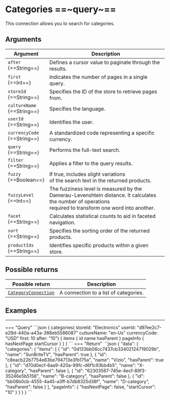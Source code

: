 # Categories ==~query~==

This connection allows you to search for categories.

## Arguments

| Argument                              	| Description                                                                                                                                              	|
|---------------------------------------	|---------------------------------------------------------------------------------------------------------------------------------------------------------	|
| `after` <br>{==String==}              	| Defines a cursor value to paginate through the results.                                                                                                 	|
| `first` <br>{==Int==}                 	| Indicates the number of pages in a single query.                                                                                                        	|
| `storeId` <br>{==String==}            	| Specifies the ID of the store to retrieve pages from.                                                                                                   	|
| `cultureName`<br> {==String==}        	| Specifies the language.                                                                                                                                 	|
| `userId` <br>{==String==}             	| Identifies the user.                                                                                                                                    	|
| `currencyCode`<br> {==String==}       	| A standardized code representing a specific currency.                                                                                                   	|
| `query` <br>{==String==}              	| Performs the full-text search.                                                                                                                          	|
| `filter` <br>{==String==}             	| Applies a filter to the query results.                                                                                                                  	|
| `fuzzy` <br>{==Boolean==}             	| If true, includes slight variations<br>of the search text in the returned products.                                                                      	|
| `fuzzyLevel` <br>{==Int==}            	| The fuzziness level is measured by the <br>Damerau-Levenshtein distance. It calculates the number of operations<br> required to transform one word into another. 	|
| `facet` <br>{==String==}              	| Calculates statistical counts to aid in faceted navigation.                                                                                             	|
| `sort` <br>{==String==}               	| Specifies the sorting order of the returned products.                                                                                                   	|
| `productIds` <br>{==String==}         	| Identifies specific products within a given store.                                                                                                      	|

## Possible returns

| Possible return                                                       	| Description                           	|
|-----------------------------------------------------------------------	|---------------------------------------	|
| [`CategoryConnection`](../objects/category/CategoryConnection.md)     	| A connection to a list of categories.  	|

## Examples
<hr />
=== "Query"
    ```json
    {
        categories(
            storeId: "Electronics"
            userId: "d97ee2c7-e29d-440a-a43a-388eb5586087"
            cultureName: "en-Us"
            currencyCode: "USD"
      	    first: 10
  	        after: "10")
        {
            items
            {
                id
                name
                hasParent
            }
            pageInfo
            {
                hasNextPage
                startCursor
            }
        }
    }
    ```
=== "Return"
    ```json
    {
      "data": {
        "categories": {
            "items": [
                {
                  "id": "0d133bb06cc7437cb33402124719029b",
                  "name": "SunBriteTV",
                  "hasParent": true
                },
                {
                  "id": "c8eacb22b7754e83be794713e3fb175a",
                  "name": "Vizio",
                  "hasParent": true
                },
                {
                  "id": "d70d0ecf-6aa9-420a-99fc-d6f1c93bb4b5",
                  "name": "X-category",
                  "hasParent": false
                },
                {
                  "id": "62303567-745e-4ecf-89f3-35246e5b5156",
                  "name": "B-category",
                  "hasParent": false
                },
                {
                  "id": "bb06b0cb-4555-4a45-a3ff-b7db8325d38f",
                  "name": "D-category",
                  "hasParent": false
                }
            ],
            "pageInfo": {
              "hasNextPage": false,
              "startCursor": "10"
            }
        }
      }
    }
    ```
